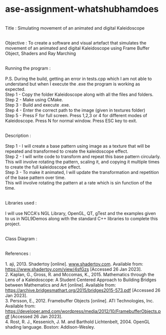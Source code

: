 # ase-assignment-whatshubhamdoes

<br> Title : Simulating movement of an animated and digital Kaleidoscope <br>

<br> Objective : To create a software and visual artefact that simulates the movement of an animated and digital Kaleidoscope using Frame Buffer Object, Shaders and Ray Marching<br>

<br> Running the program : <br>
<br> P.S. During the build, getting an error in tests.cpp which I am not able to understand but when I execute the .exe the program is working as expected.
<br> Step 1 - Copy the folder Kaleidoscope along with all the files and folders.
<br> Step 2 - Make using CMake.
<br> Step 3 - Build and execute .exe.
<br> Step 4 - Enter the correct path to the image (given in textures folder)
<br> Step 5 - Press F for full screen. Press 1,2,3 or 4 for different modes of Kaleidoscope. Press N for normal window. Press ESC key to exit.

<br> Description : <br>
<br> Step 1 - I will create a base pattern using image as a texture that will be repeated and transformed to create the kaleidoscope effect.
<br> Step 2 - I will write code to transform and repeat this base pattern circularly.
<br>           This will involve rotating the pattern, scaling it, and copying it multiple times to create the full kaleidoscope effect.
<br> Step 3 - To make it animated, I will update the transformation and repetition of the base pattern over time.
<br>           This will involve rotating the pattern at a rate which is sin function of the time.

<br> Libraries used : <br>
<br> I will use NCCA's NGL Library, OpenGL, QT, gTest and the examples given to us in NGL9Demos along with the standard C++ libraries to complete this project.

<br> Class Diagram : <br>


<br> References : <br>
<br> 1. aji, 2013. Shadertoy [online]. www.shadertoy.com. Available from: https://www.shadertoy.com/view/4sfGzs [Accessed 26 Jan 2023].
<br> 2. Kaplan, G., Gross, R. and Mccomas, K., 2015. Mathematics through the Lens of a Kaleidoscope: A Student Centered Approach to Building Bridges between Mathematics and Art [online]. Available from: https://archive.bridgesmathart.org/2015/bridges2015-573.pdf [Accessed 26 Jan 2023].
<br> 3. Persson, E., 2012. Framebuffer Objects [online]. ATI Technologies, Inc. Available from: https://developer.amd.com/wordpress/media/2012/10/FramebufferObjects.pdf [Accessed 26 Jan 2023].
<br> 4. Rost, R. J., Kessenich, J. M. and Barthold Lichtenbelt, 2004. OpenGL shading language. Boston: Addison-Wesley.